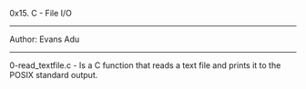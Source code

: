 0x15. C - File I/O
*************************************
Author: Evans Adu
*************************************
0-read_textfile.c - Is a C function that reads a text file and prints it to the POSIX standard output.
